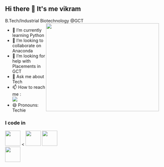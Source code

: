 ## Hi there 👋 It's me vikram

B.Tech/Industrial Biotechnology @GCT
<img align="right" width="370" height="290" src="https://i.pinimg.com/originals/47/f0/34/47f0342cec72b800463bf003eac1257e.gif">
                                                
- 🌱 I’m currently learning Python
- 👯 I’m looking to collaborate on Anaconda
- 🤔 I’m looking for help with Placements in GCT
- 💬 Ask me about Tech
- 📫 How to reach me :
<br />[<img src="https://img.shields.io/badge/LinkedIn-0077B5?style=for-the-badge&logo=linkedin&logoColor=white" />](https://www.linkedin.com/in/vikram-muniyappan-a00804204?utm_source=share&utm_campaign=share_via&utm_content=profile&utm_medium=android_app)
- 😄 Pronouns: Techie
  
  

### I code in
<img height="50" width="50" src="https://img.icons8.com/color/48/000000/python.png" />  < <img height="50" width="50" src="https://img.icons8.com/color/48/000000/html-5.png" /> <img height="50" width="50" src="https://img.icons8.com/color/48/000000/css3.png" />  
<img height="50" width="50" src="https://img.icons8.com/color/48/000000/javascript.png"/>




